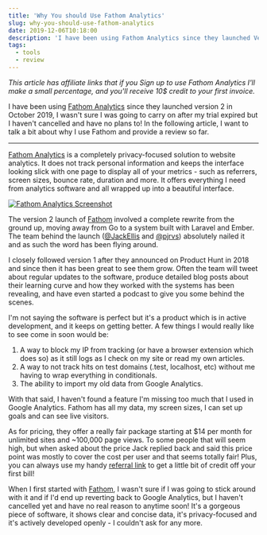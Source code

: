 ```yaml
---
title: 'Why You should Use Fathom Analytics'
slug: why-you-should-use-fathom-analytics
date: 2019-12-06T10:18:00
description: 'I have been using Fathom Analytics since they launched Version 2 in October 2019, I was not sure I was going to carry on after my trial expired but I have not cancelled and have no plans to! In the following article, I want to talk a bit about why I use Fathom and provide a review so far.'
tags:
  - tools
  - review
---
```

_This article has affiliate links that if you Sign up to use Fathom Analytics I'll make a small percentage, and you'll receive 10$ credit to your first invoice._

I have been using [Fathom Analytics](https://usefathom.com/ref/ULVWJ1) since they launched version 2 in October 2019, I wasn't sure I was going to carry on after my trial expired but I haven't cancelled and have no plans to! In the following article, I want to talk a bit about why I use Fathom and provide a review so far.

- - -

[Fathom Analytics](https://usefathom.com/ref/ULVWJ1) is a completely privacy-focused solution to website analytics. It does not track personal information and keeps the interface looking slick with one page to display all of your metrics - such as referrers, screen sizes, bounce rate, duration and more. It offers everything I need from analytics software and all wrapped up into a beautiful interface.

<p><a href="/img/fathom-screenshot.jpg" title="Fathom Analytics Screenshot" target="_blank">
	<img src="/img/fathom-screenshot.jpg" alt="Fathom Analytics Screenshot">
</a></p>

The version 2 launch of [Fathom](https://usefathom.com/ref/ULVWJ1) involved a complete rewrite from the ground up, moving away from Go to a system built with Laravel and Ember. The team behind the launch ([@JackEllis](https://twitter.com/JackEllis) and [@pjrvs](https://twitter.com/pjrvs)) absolutely nailed it and as such the word has been flying around.

I closely followed version 1 after they announced on Product Hunt in 2018 and since then it has been great to see them grow. Often the team will tweet about regular updates to the software, produce detailed blog posts about their learning curve and how they worked with the systems has been revealing, and have even started a podcast to give you some behind the scenes.

I'm not saying the software is perfect but it's a product which is in active development, and it keeps on getting better. A few things I would really like to see come in soon would be:

1. A way to block my IP from tracking (or have a browser extension which does so) as it still logs as I check on my site or read my own articles.
2. A way to not track hits on test domains (.test, localhost, etc) without me having to wrap everything in conditionals.
3. The ability to import my old data from Google Analytics.

With that said, I haven't found a feature I'm missing too much that I used in Google Analytics. Fathom has all my data, my screen sizes, I can set up goals and can see live visitors.

As for pricing, they offer a really fair package starting at $14 per month for unlimited sites and ~100,000 page views. To some people that will seem high, but when asked about the price Jack replied back and said this price point was mostly to cover the cost per user and that seems totally fair! Plus, you can always use my handy [referral link](https://usefathom.com/ref/ULVWJ1) to get a little bit of credit off your first bill!

When I first started with [Fathom](https://usefathom.com/ref/ULVWJ1), I wasn't sure if I was going to stick around with it and if I'd end up reverting back to Google Analytics, but I haven't cancelled yet and have no real reason to anytime soon! It's a gorgeous piece of software, it shows clear and concise data, it's privacy-focused and it's actively developed openly - I couldn't ask for any more.
